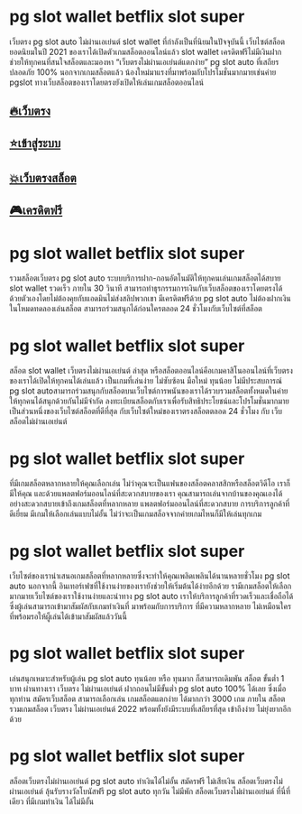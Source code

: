 # pg slot wallet betflix slot super

เว็บตรง pg slot auto ไม่ผ่านเอเย่นต์ slot wallet ที่กำลังเป็นที่นิยมในปัจจุบันนี้ เว็บไซต์สล็อตยอดนิยมในปี 2021 ของเราได้เปิดตัวเกมสล็อตออนไลน์แล้ว slot wallet เครดิตฟรีไม่มีเงินฝาก ช่วยให้ทุกคนที่สนใจสล็อตและมองหา “เว็บตรงไม่ผ่านเอเย่นต์แตกง่าย”  pg slot auto ที่เสถียร ปลอดภัย 100% นอกจากเกมสล็อตแล้ว น้องใหม่มาแรงที่มาพร้อมกับโปรโมชั่นมากมายเช่นค่าย pgslot ทางเว็บสล็อตของเราโดยตรงยังเปิดให้เล่นเกมสล็อตออนไลน์

## [🔥เว็บตรง](https://allwingame.jwallet.link/register)
## [⭐เข้าสู่ระบบ](https://allwingame.jwallet.link/register)
## [💥เว็บตรงสล็อต](https://allwingame.jwallet.link/register)
## [🎮เครดิตฟรี](https://allwingame.jwallet.link/register)

# pg slot wallet betflix slot super

รวมสล็อตเว็บตรง pg slot auto ระบบบริการฝาก-ถอนอัตโนมัติให้ทุกคนเล่นเกมสล็อตได้สบาย slot wallet รวดเร็ว ภายใน 30 วินาที สามารถทำธุรกรรมการเงินกับเว็บสล็อตของเราโดยตรงได้ด้วยตัวเองโดยไม่ต้องคุยกับแอดมินไม่ส่งสลิปพวกเขา มีเครดิตฟรีด้วย pg slot auto ไม่ต้องฝากเงินในโหมดทดลองเล่นสล็อต สามารถร่วมสนุกได้ก่อนใครตลอด 24 ชั่วโมงกับเว็บไซต์ที่สล็อต


# pg slot wallet betflix slot super

สล็อต slot wallet เว็บตรงไม่ผ่านเอเย่นต์ ล่าสุด หรือสล็อตออนไลน์คือเกมคาสิโนออนไลน์ที่เว็บตรงของเราได้เปิดให้ทุกคนได้เล่นแล้ว เป็นเกมที่เล่นง่าย ไม่ซับซ้อน มือใหม่ ทุนน้อย ไม่มีประสบการณ์ pg slot autoสามารถร่วมสนุกกับสล็อตบนเว็บไซต์การพนันของเราได้รวบรวมสล็อตทั้งหมดในค่ายให้ทุกคนได้สนุกด้วยกันไม่มีจำกัด ลงทะเบียนสล็อตกับเราเพื่อรับสิทธิประโยชน์และโปรโมชั่นมากมาย เป็นส่วนหนึ่งของเว็บไซต์สล็อตที่ดีที่สุด กับเว็บไซต์ใหม่ของเราตรงสล็อตตลอด 24 ชั่วโมง กับ เว็บสล็อตไม่ผ่านเอเย่นต์


# pg slot wallet betflix slot super

ที่มีเกมสล็อตหลากหลายให้คุณเลือกเล่น ไม่ว่าคุณจะเป็นแฟนของสล็อตคลาสสิกหรือสล็อตวิดีโอ เราก็มีให้คุณ และด้วยแพลตฟอร์มออนไลน์ที่สะดวกสบายของเรา คุณสามารถเล่นจากบ้านของคุณเองได้อย่างสะดวกสบายเข้าถึงเกมสล็อตที่หลากหลาย แพลตฟอร์มออนไลน์ที่สะดวกสบาย การบริการลูกค้าที่ดีเยี่ยม มีเกมให้เลือกเล่นแบบไม่อั้น ไม่ว่าจะเป็นเกมสล็อจจากค่ายเกมไหนก็มีให้เล่นทุกเกม


# pg slot wallet betflix slot super

เว็บไซต์ของเรานำเสนอเกมสล็อตที่หลากหลายซึ่งจะทำให้คุณเพลิดเพลินได้นานหลายชั่วโมง pg slot auto นอกจากนี้ อินเทอร์เฟซที่ใช้งานง่ายของเรายังช่วยให้เริ่มต้นได้ง่ายอีกด้วย  รามีเกมสล็อตให้เลือกมากมายเว็บไซต์ของเราใช้งานง่ายและนำทาง pg slot auto เราให้บริการลูกค้าที่รวดเร็วและเชื่อถือได้ ซึ่งผู้เล่นสามารถเข้ามาสัมผัสกับเกมทำเงินที่ มาพร้อมกับการบริการ ที่มีความหลากหลาย ไม่เหมือนใคร ที่พร้อมรอให้ผู็เล่นได้เข้ามาสัมผัสแล้ววันนี้

 
# pg slot wallet betflix slot super

เล่นสนุกเหมาะสำหรับผู้เล่น pg slot auto ทุนน้อย หรือ ทุนมาก ก็สามารถเดิมพัน สล็อต ขั้นต่ำ 1 บาท ผ่านทางเรา เว็บตรง ไม่ผ่านเอเย่นต์ ฝากถอนไม่มีขั้นต่ำ pg slot auto 100% ได้เลย ซึ่งเมื่อทุกท่าน สมัครเว็บสล็อต สามารถเลือกเล่น เกมสล็อตแตกง่าย ได้มากกว่า 3000 เกม ภายใน สล็อต รวมเกมสล็อต เว็บตรง ไม่ผ่านเอเย่นต์ 2022 พร้อมทั้งยังมีระบบที่เสถียรที่สุด เข้าถึงง่าย ไม่ยุ่งยากอีกด้วย


# pg slot wallet betflix slot super

สล็อตเว็บตรงไม่ผ่านเอเย่นต์ pg slot auto ทำเงินได้ไม่อั้น สมัครฟรี ไม่เสียเงิน สล็อตเว็บตรงไม่ผ่านเอเย่นต์ ลุ้นรับรางวัลโบนัสฟรี pg slot auto ทุกวัน ไม่มีพัก สล็อตเว็บตรงไม่ผ่านเอเย่นต์ ที่นี่ที่เดียว ที่มีเกมทำเงิน ได้ไม่มีอั้น
